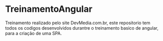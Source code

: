 # TreinamentoAngular

Treinamento realizado pelo site DevMedia.com.br, este repositorio tem todos os codigos desenvolvidos
durantre o treinamento basico de angular, para a criação de uma SPA.
